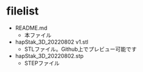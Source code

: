 # filelist

- README.md
  - 本ファイル
- hapStak_3D_20220802 v1.stl
  - STLファイル。Github上でプレビュー可能です
- hapStak_3D_20220802.stp
  - STEPファイル
